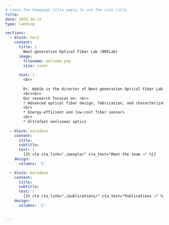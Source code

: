 ```yaml
---
# Leave the homepage title empty to use the site title
title:
date: 2025-10-12
type: landing

sections:
  - block: hero
    content:
      title: |
        Next-generation Optical Fiber Lab (NOFLab)
      image:
        filename: welcome.png
        size: cover
   
      text: |
        <br>
        
        Dr. Habib is the director of Next-generation Optical Fiber Lab (NOFLab), where he leads cutting-edge research and innovation on next-generation optical fibers for photonics based applications.
        <br><br>
        Our research focuses on: <br>
        * Advanced optical fiber design, fabrication, and characterization
        <br>
        * Energy-efficient and low-cost fiber sensors
        <br>
        * Ultrafast nonlinear optics
  
  - block: markdown
    content:
      title:
      subtitle:
      text: |
        {{% cta cta_link="./people/" cta_text="Meet the team →" %}}
    design:
      columns: '1'

  - block: markdown
    content:
      title:
      subtitle:
      text: |
        {{% cta cta_link="./publications/" cta_text="Publications →" %}}
    design:
      columns: '1'

 
---
```

